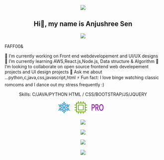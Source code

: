 <p align="center">
  <img  src="https://media1.tenor.com/images/86489b28cf2316bb0d141809cc900f66/tenor.gif?itemid=17921729">
  </p>

<h2 align="center"> Hi👋, my name is Anjushree Sen</h2>
<p align="center">
  <a href="https://github.com/DenverCoder1/readme-typing-svg"><img src="https://readme-typing-svg.herokuapp.com?font=Mitr&color=FF33CCsize=24&center=true&vCenter=true&lines=+Front+end+web+developer;UI+/+UX+designer"></a>
  
</p>
FAFF00&


<p align="center">

 🔭 I’m currently working on Front end webdevelopement and UI/UX designs
 🌱 I’m currently learning AWS,React.js,Node.js, Data structure & Algorithm
 👯 I’m looking to collaborate on open source frontend web develepement projects and UI design projects
 💬 Ask me about ...python,c,java,css,javascript,html
 ⚡ Fun fact: I love binge watching classic romcoms and I dance out my stress frequently :)
</p>


<p align="center">
  Skills:   C/JAVA/PYTHON HTML / CSS/BOOTSTRAP/JS/JQUERY
  </p>

 <p align="center">
  <a href='https://archiveprogram.github.com/'><img src='https://raw.githubusercontent.com/acervenky/animated-github-badges/master/assets/acbadge.gif' width='40' height='40'></a> <a href='https://docs.github.com/en/developers'><img src='https://raw.githubusercontent.com/acervenky/animated-github-badges/master/assets/devbadge.gif' width='40' height='40'></a> <a href='https://github.com/pricing'><img src='https://raw.githubusercontent.com/acervenky/animated-github-badges/master/assets/pro.gif' width='40' height='40'></a> 
</p>

  <p align="center">
   <img align="center" src="https://gpvc.arturio.dev/anjushreesen">
 
   
  <p align="center"> 
  <img align="center" src="https://github-readme-stats.vercel.app/api?username=anjushreesen&theme=synthwave&show_icons=true&count_private=true"> 

  
   <p align="center">
     <img align="center" src="https://activity-graph.herokuapp.com/graph?username=anjushreesen"> 

   <p align="center">
    <img align="center" src="https://github-readme-streak-stats.herokuapp.com/?user=anjushreesen&theme=dark"> 

   
